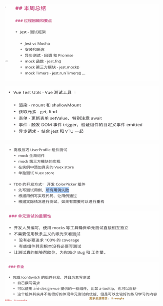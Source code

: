 ![](image/11-总结/1645023843414.png)

![](image/11-总结/1645023856373.png)

![](image/11-总结/1645023879000.png)

![](image/11-总结/1645023893999.png)

![](image/11-总结/1645023908039.png)
